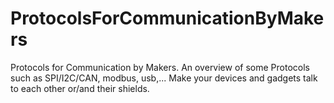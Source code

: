 # ProtocolsForCommunicationByMakers
Protocols for Communication by Makers. An overview of some Protocols such as SPI/I2C/CAN, modbus,   usb,...  Make your devices and gadgets talk to each other or/and their shields.
